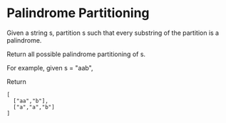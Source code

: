 # Palindrome Partitioning

Given a string s, partition s such that every substring of the partition is a palindrome.

Return all possible palindrome partitioning of s.

For example, given s = "aab",

Return

    [
      ["aa","b"],
      ["a","a","b"]
    ]
